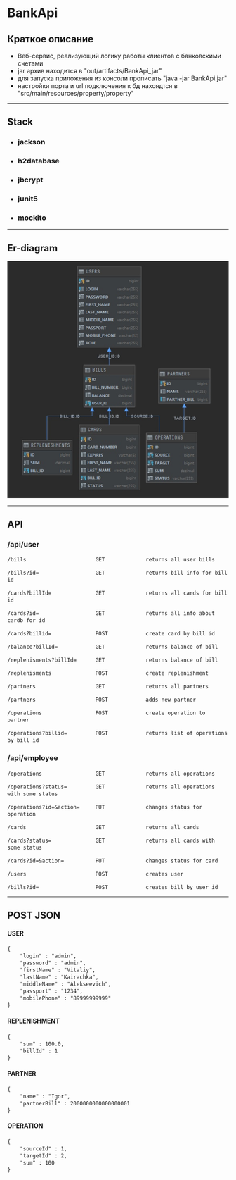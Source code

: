 # BankApi
## Краткое описание
- Веб-сервис, реализующий логику работы клиентов с банковскими счетами
- jar архив находится в "out/artifacts/BankApi_jar"
- для запуска приложения из консоли прописать "java -jar BankApi.jar"
- настройки порта и url подключения к бд нахоядтся в "src/main/resources/property/property"
***
## Stack
- ### jackson
- ### h2database
- ### jbcrypt
- ### junit5
- ### mockito
***
## Er-diagram
![image](DataBaseDiagram.jpg)
***
## API

### /api/user
```
/bills                      GET             returns all user bills  
```
```
/bills?id=                  GET             returns bill info for bill id 
```
```
/cards?billId=              GET             returns all cards for bill id
```
```
/cards?id=                  GET             returns all info about cardb for id
```
```
/cards?billid=              POST            create card by bill id	
```
```
/balance?billId=            GET             returns balance of bill		
```
```
/replenisments?billId=      GET             returns balance of bill		
```
```
/replenisments              POST            create replenishment			
```
```
/partners                   GET             returns all partners		
```
```
/partners                   POST            adds new partner			
```
```
/operations                 POST            create operation to partner		
```
```
/operations?billid=         POST            returns list of operations by bill id	
```

### /api/employee
```
/operations                 GET             returns all operations			
```
```
/operations?status=         GET             returns all operations with some status	
```
```
/operations?id=&action=     PUT             changes status for operation
```
```
/cards                      GET             returns all cards
```
```
/cards?status=              GET             returns all cards with some status	
```
```
/cards?id=&action=          PUT             changes status for card	
```
```
/users                      POST            creates user	
```
```
/bills?id=                  POST            creates bill by user id	
```
***
## POST JSON
#### USER
```
{   
    "login" : "admin",
    "password" : "admin",
    "firstName" : "Vitaliy",
    "lastName" : "Kairachka",
    "middleName" : "Alekseevich",
    "passport" : "1234",
    "mobilePhone" : "89999999999"
}
```
#### REPLENISHMENT
```
{
    "sum" : 100.0,
    "billId" : 1
}
```
#### PARTNER
```
{
    "name" : "Igor",
    "partnerBill" : 2000000000000000001
}
```
#### OPERATION
```
{
    "sourceId" : 1,
    "targetId" : 2,
    "sum" : 100
}
```
